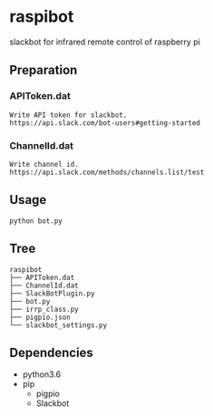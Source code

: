 # raspibot
slackbot for infrared remote control of raspberry pi

## Preparation
### APIToken.dat
    Write API token for slackbot.
    https://api.slack.com/bot-users#getting-started
### ChannelId.dat
    Write channel id.
    https://api.slack.com/methods/channels.list/test

## Usage
```
python bot.py
```

## Tree
```
raspibot
├── APIToken.dat
├── ChannelId.dat
├── SlackBotPlugin.py
├── bot.py
├── irrp_class.py
├── pigpio.json
└── slackbot_settings.py
```

## Dependencies
* python3.6
* pip
    * pigpio
    * Slackbot
